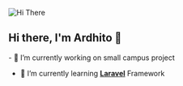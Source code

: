 ![Hi There](https://media.giphy.com/media/v1.Y2lkPTc5MGI3NjExZzZvMW1rczJldDJ6bXB5eGt4cWtmOTNxb3c4ZXRrbG1kYWJtMjZyeCZlcD12MV9naWZzX3NlYXJjaCZjdD1n/HzPtbOKyBoBFsK4hyc/giphy.gif)

## Hi there, I'm Ardhito 👋

<!--
**WorryHusky/WorryHusky** is a ✨ _special_ ✨ repository because its `README.md` (this file) appears on your GitHub profile.

Here are some ideas to get you started:

- 🔭 I’m currently working on ...
- 🌱 I’m currently learning ...
- 👯 I’m looking to collaborate on ...
- 🤔 I’m looking for help with ...
- 💬 Ask me about ...
- 📫 How to reach me: ...
- 😄 Pronouns: ...
- ⚡ Fun fact: ...
-->- 🔭 I’m currently working on small  campus project
- 🌱 I’m currently learning [**Laravel**](https://laravel.com/) Framework
